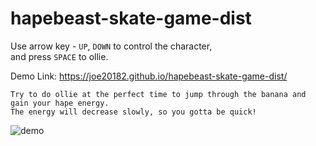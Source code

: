 # hapebeast-skate-game-dist

Use arrow key - `UP`, `DOWN` to control the character,   
and press `SPACE` to ollie.

Demo Link: https://joe20182.github.io/hapebeast-skate-game-dist/

```
Try to do ollie at the perfect time to jump through the banana and gain your hape energy.   
The energy will decrease slowly, so you gotta be quick!
```

![demo](https://storage.googleapis.com/shaka-joe-img/other/hape-demo.jpg)
